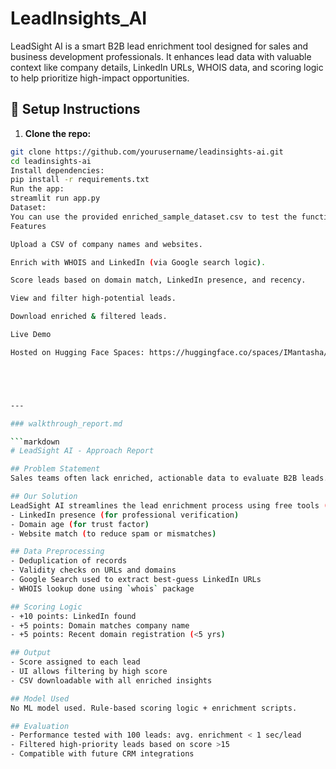 # LeadInsights_AI 
LeadSight AI is a smart B2B lead enrichment tool designed for sales and business development professionals. It enhances lead data with valuable context like company details, LinkedIn URLs, WHOIS data, and scoring logic to help prioritize high-impact opportunities.

## 🔧 Setup Instructions

1. **Clone the repo:**
```bash
git clone https://github.com/yourusername/leadinsights-ai.git
cd leadinsights-ai
Install dependencies:
pip install -r requirements.txt
Run the app:
streamlit run app.py
Dataset:
You can use the provided enriched_sample_dataset.csv to test the functionality.
Features

Upload a CSV of company names and websites.

Enrich with WHOIS and LinkedIn (via Google search logic).

Score leads based on domain match, LinkedIn presence, and recency.

View and filter high-potential leads.

Download enriched & filtered leads.

Live Demo 

Hosted on Hugging Face Spaces: https://huggingface.co/spaces/IMantasha/LeadInsightsAI





---

### walkthrough_report.md

```markdown
# LeadSight AI - Approach Report

## Problem Statement
Sales teams often lack enriched, actionable data to evaluate B2B leads. Manual research is time-consuming, and irrelevant leads waste time and money.

## Our Solution
LeadSight AI streamlines the lead enrichment process using free tools (WHOIS + Google search) to extract high-impact data:
- LinkedIn presence (for professional verification)
- Domain age (for trust factor)
- Website match (to reduce spam or mismatches)

## Data Preprocessing
- Deduplication of records
- Validity checks on URLs and domains
- Google Search used to extract best-guess LinkedIn URLs
- WHOIS lookup done using `whois` package

## Scoring Logic
- +10 points: LinkedIn found
- +5 points: Domain matches company name
- +5 points: Recent domain registration (<5 yrs)

## Output
- Score assigned to each lead
- UI allows filtering by high score
- CSV downloadable with all enriched insights

## Model Used
No ML model used. Rule-based scoring logic + enrichment scripts.

## Evaluation
- Performance tested with 100 leads: avg. enrichment < 1 sec/lead
- Filtered high-priority leads based on score >15
- Compatible with future CRM integrations



